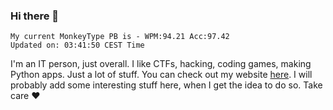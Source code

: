 ### Hi there 👋
<!-- PB START -->
```
My current MonkeyType PB is - WPM:94.21 Acc:97.42
Updated on: 03:41:50 CEST Time
```
<!-- PB END -->
I'm an IT person, just overall. I like CTFs, hacking, coding games, making Python apps. Just a lot of stuff.
You can check out my website [here](https://skill3472.github.io/).
I will probably add some interesting stuff here, when I get the idea to do so. Take care ❤️
